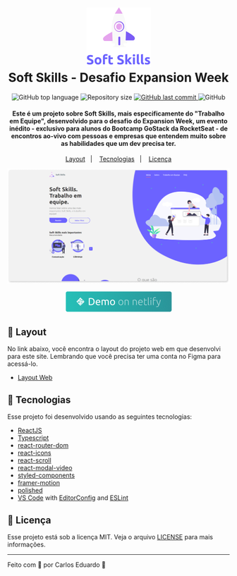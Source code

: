 <h1 align="center">
    <img alt="Soft Skills" src=".github/softskills-logo.png" />
    <br>
    Soft Skills - Desafio Expansion Week
</h1>

<p align="center">
  <img alt="GitHub top language" src="https://img.shields.io/github/languages/top/carlosmfreitas2409/expansion-week-desafio.svg">

  <img alt="Repository size" src="https://img.shields.io/github/repo-size/carlosmfreitas2409/expansion-week-desafio.svg">

  <a href="https://github.com/carlosmfreitas2409/expansion-week-desafio/commits/master">
    <img alt="GitHub last commit" src="https://img.shields.io/github/last-commit/carlosmfreitas2409/expansion-week-desafio.svg">
  </a>

  <img alt="GitHub" src="https://img.shields.io/github/license/carlosmfreitas2409/expansion-week-desafio.svg">
</p>

<h4 align="center">
  Este é um projeto sobre <b>Soft Skills</b>, mais especificamente do "Trabalho em Equipe", desenvolvido para o desafio do Expansion Week, um evento inédito - exclusivo para alunos do Bootcamp GoStack da RocketSeat - de encontros ao-vivo com pessoas e empresas que entendem muito sobre as habilidades que um dev precisa ter.
</h4>

<p align="center">
  <a href="#-layout">Layout</a>&nbsp;&nbsp;&nbsp;|&nbsp;&nbsp;&nbsp;
  <a href="#rocket-technologies">Tecnologias</a>&nbsp;&nbsp;&nbsp;|&nbsp;&nbsp;&nbsp;
  <a href="#memo-license">Licença</a>
</p>

<p align="center">
  <img width="800" src=".github/softskills-preview.png" alt="Soft Skills Preview">
</p>

<p align="center">
  <a href="https://expansion-week-desafio.netlify.app/" target="_blank">
    <img alt="Demo on Netlify" src=".github/demo_on_netlify.png">
  </a>
</p>

## 🎨 Layout

No link abaixo, você encontra o layout do projeto web em que desenvolvi para este site. Lembrando que você precisa ter uma conta no Figma para acessá-lo.

- [Layout Web](https://www.figma.com/file/Tyb2uKd53CVtCp7qPKLCU6/GoStack-Expansion-Week-Desafio?node-id=0%3A1)

## :rocket: Tecnologias

Esse projeto foi desenvolvido usando as seguintes tecnologias:

- [ReactJS](https://reactjs.org/)
- [Typescript][ts]
- [react-router-dom](https://github.com/ReactTraining/react-router)
- [react-icons](https://react-icons.github.io/react-icons/)
- [react-scroll](https://github.com/fisshy/react-scroll/)
- [react-modal-video](https://github.com/appleple/react-modal-video/)
- [styled-components](https://www.styled-components.com/)
- [framer-motion](https://www.framer.com/motion/)
- [polished](https://polished.js.org)
- [VS Code][vscode] with [EditorConfig][vceditconfig] and [ESLint][vceslint]

## :memo: Licença

Esse projeto está sob a licença MIT. Veja o arquivo [LICENSE](https://github.com/carlosmfreitas2409/expansion-week-desafio/blob/master/LICENSE) para mais informações.

---

Feito com 💜 por Carlos Eduardo :wave:

[ts]: https://www.typescriptlang.org
[vscode]: https://code.visualstudio.com/
[yarn]: https://yarnpkg.com/
[vceditconfig]: https://marketplace.visualstudio.com/items?itemName=EditorConfig.EditorConfig
[vceslint]: https://marketplace.visualstudio.com/items?itemName=dbaeumer.vscode-eslint

